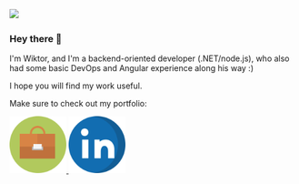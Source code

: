 ![](https://user-images.githubusercontent.com/74038190/221352995-5ac18bdf-1a19-4f99-bbb6-77559b220470.gif)

### Hey there 👋
I'm Wiktor, and I'm a backend-oriented developer (.NET/node.js), who also had some basic DevOps and Angular experience along his way :)

I hope you will find my work useful.

Make sure to check out my portfolio:

<a href="https://wiciaki.github.io/">
  <img src="portfolio-svgrepo-com.svg" width="100" />
</a>

<a href="https://linkedin.com/in/wiktor-mendalka/">
  <img src="linkedin-svgrepo-com.svg" width="100" />
</a>
